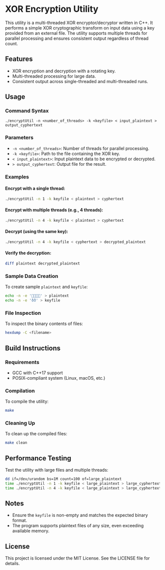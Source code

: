 
# XOR Encryption Utility

This utility is a multi-threaded XOR encryptor/decryptor written in C++. It performs a simple XOR cryptographic transform on input data using a key provided from an external file. The utility supports multiple threads for parallel processing and ensures consistent output regardless of thread count.

## Features
- XOR encryption and decryption with a rotating key.
- Multi-threaded processing for large data.
- Consistent output across single-threaded and multi-threaded runs.

## Usage

### Command Syntax
```
./encryptUtil -n <number_of_threads> -k <keyfile> < input_plaintext > output_cyphertext
```

### Parameters
- `-n <number_of_threads>`: Number of threads for parallel processing.
- `-k <keyfile>`: Path to the file containing the XOR key.
- `< input_plaintext>`: Input plaintext data to be encrypted or decrypted.
- `> output_cyphertext`: Output file for the result.

### Examples

#### Encrypt with a single thread:
```bash
./encryptUtil -n 1 -k keyfile < plaintext > cyphertext
```

#### Encrypt with multiple threads (e.g., 4 threads):
```bash
./encryptUtil -n 4 -k keyfile < plaintext > cyphertext
```

#### Decrypt (using the same key):
```bash
./encryptUtil -n 4 -k keyfile < cyphertext > decrypted_plaintext
```

#### Verify the decryption:
```bash
diff plaintext decrypted_plaintext
```

### Sample Data Creation
To create sample `plaintext` and `keyfile`:
```bash
echo -n -e '' > plaintext
echo -n -e 'ðð' > keyfile
```

### File Inspection
To inspect the binary contents of files:
```bash
hexdump -C <filename>
```

## Build Instructions

### Requirements
- GCC with C++17 support
- POSIX-compliant system (Linux, macOS, etc.)

### Compilation
To compile the utility:
```bash
make
```

### Cleaning Up
To clean up the compiled files:
```bash
make clean
```

## Performance Testing
Test the utility with large files and multiple threads:
```bash
dd if=/dev/urandom bs=1M count=100 of=large_plaintext
time ./encryptUtil -n 1 -k keyfile < large_plaintext > large_cyphertext_single
time ./encryptUtil -n 4 -k keyfile < large_plaintext > large_cyphertext_multi
```

## Notes
- Ensure the `keyfile` is non-empty and matches the expected binary format.
- The program supports plaintext files of any size, even exceeding available memory.

## License
This project is licensed under the MIT License. See the LICENSE file for details.
